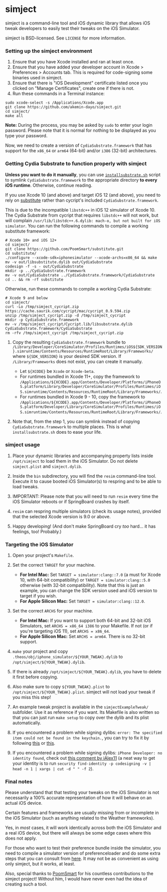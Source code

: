 # simject

simject is a command-line tool and iOS dynamic library that allows iOS tweak developers to easily test their tweaks on the iOS Simulator.

simject is BSD-licensed. See `LICENSE` for more information.

### Setting up the simject environment

1. Ensure that you have Xcode installed and ran at least once.
2. Ensure that you have added your developer account in Xcode > Preferences > Accounts tab. This is required for code-signing some binaries used in simject.
3. Ensure that there is "iOS Development" certificate listed once you clicked on "Manage Certificates", create one if there is not.
4. Run these commands in a Terminal instance:

```
sudo xcode-select -s /Applications/Xcode.app
git clone https://github.com/akemin-dayo/simject.git
cd simject/
make all
```

**Note:** During the process, you may be asked by `sudo` to enter your login password. Please note that it is normal for nothing to be displayed as you type your password.

Now, we need to create a version of `CydiaSubstrate.framework` that has support for the `x86_64` or `arm64` (64-bit) and/or `i386` (32-bit) architectures.

### Getting Cydia Substrate to function properly with simject

**Unless you want to do it manually**, you can use [`installsubstrate.sh`](./installsubstrate.sh) script to symlink `CydiaSubstrate.framework` to the appropriate directory **to every iOS runtime**. Otherwise, continue reading.

If you use Xcode 10 (and above) and target iOS 12 (and above), you need to rely on [substitute](https://github.com/sbingner/substitute) rather than cycript's included `CydiaSubstrate.framework`.

This is due to the incompatible `libstdc++` in iOS 12 simulator of Xcode 10. The Cydia Substrate from cycript that requires `libstdc++` will not work, but will complain `/usr/lib/libstdc++.6.dylib: mach-o, but not built for iOS simulator`. You can run the following commands to compile a working substitute framework:

```
# Xcode 10+ and iOS 12+
cd simject/
git clone https://github.com/PoomSmart/substitute.git
cd substitute/
./configure --xcode-sdk=iphonesimulator --xcode-archs=x86_64 && make
mv -v out/libsubstitute.dylib out/CydiaSubstrate
codesign -f -s - out/CydiaSubstrate
mkdir -p ../CydiaSubstrate.framework
mv -v out/CydiaSubstrate ../CydiaSubstrate.framework/CydiaSubstrate
cd .. && rm -rf substitute
```
Otherwise, run these commands to compile a working Cydia Substrate:

```
# Xcode 9 and below
cd simject/
curl -Lo /tmp/simject_cycript.zip https://cache.saurik.com/cycript/mac/cycript_0.9.594.zip
unzip /tmp/simject_cycript.zip -d /tmp/simject_cycript
mkdir -p CydiaSubstrate.framework
mv -v /tmp/simject_cycript/Cycript.lib/libsubstrate.dylib CydiaSubstrate.framework/CydiaSubstrate
rm -rfv /tmp/simject_cycript /tmp/simject_cycript.zip
```

1. Copy the resulting `CydiaSubstrate.framework` bundle to `/Library/Developer/CoreSimulator/Profiles/Runtimes/iOS${SDK_VERSION}.simruntime/Contents/Resources/RuntimeRoot/Library/Frameworks/` where `${SDK_VERSION}` is your desired SDK version. If `/Library/Frameworks` does not exist, you can create it manually.
   * Let `${XCODE}` be `Xcode` or `Xcode-beta`.
   * For runtimes bundled in Xcode 11+, copy the framework to `/Applications/${XCODE}.app/Contents/Developer/Platforms/iPhoneOS.platform/Library/Developer/CoreSimulator/Profiles/Runtimes/iOS.simruntime/Contents/Resources/RuntimeRoot/Library/Frameworks/`.
   * For runtimes bundled in Xcode 9 - 10, copy the framework to `/Applications/${XCODE}.app/Contents/Developer/Platforms/iPhoneOS.platform/Developer/Library/CoreSimulator/Profiles/Runtimes/iOS.simruntime/Contents/Resources/RuntimeRoot/Library/Frameworks/`.

2. Note that, from the step 1, you can symlink instead of copying `CydiaSubstrate.framework` to multiple places. This is what `installsubstrate.sh` does to ease your life.

### simject usage

1. Place your dynamic libraries and accompanying property lists inside `/opt/simject` to load them in the iOS Simulator. Do not delete `simject.plist` and `simject.dylib`.
   
2. Inside the `bin` subdirectory, you will find the `resim` command-line tool. Execute it to cause booted iOS Simulator(s) to respring and to be able to load tweaks.

3. IMPORTANT: Please note that you will need to run `resim` every time the iOS Simulator reboots or if SpringBoard crashes by itself.

4. `resim` can respring multiple simulators (check its usage notes), provided that the selected Xcode version is 9.0 or above.

5. Happy developing! (And don't make SpringBoard cry *too* hard... it has feelings, too! Probably.)

### Targeting the iOS Simulator

1. Open your project's `Makefile`.

2. Set the correct `TARGET` for your machine.
   * **For Intel Mac:** Set `TARGET = simulator:clang::7.0` (a must for Xcode 10, with 64-bit compatibility) or `TARGET = simulator:clang::5.0` otherwise (with 32-bit compatibility). Note that this is just an example, you can change the SDK version used and iOS version to target if you wish.
   * **For Apple Silicon Mac:** Set `TARGET = simulator:clang::12.0`.

3. Set the correct `ARCHS` for your machine.
   * **For Intel Mac:** If you want to support both 64-bit and 32-bit iOS Simulators, set `ARCHS = x86_64 i386` to your Makefile. If not (or if you're targeting iOS 11), set `ARCHS = x86_64`.
   * **For Apple Silicon Mac:** Set `ARCHS = arm64`. There is no 32-bit support.

4. `make` your project and copy `.theos/obj/iphone_simulator/${YOUR_TWEAK}.dylib` to `/opt/simject/${YOUR_TWEAK}.dylib`.

5. If there is already `/opt/simject/${YOUR_TWEAK}.dylib`, you have to delete it first before copying.

6. Also make sure to copy `${YOUR_TWEAK}.plist` to `/opt/simject/${YOUR_TWEAK}.plist`. simject will not load your tweak if you miss this step!

7. An example tweak project is available in the `simjectExampleTweak/` subfolder. Use it as reference if you want. Its Makefile is also written so that you can just run `make setup` to copy over the dylib and its plist automatically.

8. If you encountered a problem while signing dylibs: `error: The specified item could not be found in the keychain.`, you can try to fix it by following [this](https://github.com/angelXwind/simject/issues/43#issuecomment-441659203) or [this](https://github.com/angelXwind/simject/issues/42#issuecomment-440920466).

9. If you encountered a problem while signing dylibs: `iPhone Developer: no identity found`, check out [this comment by iAlex11](https://github.com/angelXwind/simject/issues/55#issuecomment-615894757) (a neat way to get your identity is to run `security find-identity -p codesigning -v | head -n 1 | xargs | cut -d " " -f 2`).

### Final notes

Please understand that that testing your tweaks on the iOS Simulator is not necessarily a 100% accurate representation of how it will behave on an actual iOS device.

Certain features and frameworks are usually missing from or incomplete in the iOS Simulator (such as anything related to the Weather frameworks).

Yes, in *most* cases, it will work identically across both the iOS Simulator and a real iOS device, but there will always be some edge cases where this does not apply.

For those who want to test their preference bundle inside the simulator, you need to compile a simulator version of preferenceloader and do some extra steps that you can consult from [here](https://github.com/PoomSmart/preferenceloader-sim). It may not be as convenient as using only simject, but it works, at least.

Also, special thanks to [PoomSmart](https://github.com/PoomSmart) for his countless contributions to the simject project! Without him, I would have never even had the idea of creating such a tool.
